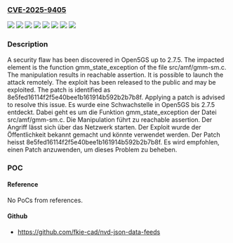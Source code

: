 ### [CVE-2025-9405](https://cve.mitre.org/cgi-bin/cvename.cgi?name=CVE-2025-9405)
![](https://img.shields.io/static/v1?label=Product&message=Open5GS&color=blue)
![](https://img.shields.io/static/v1?label=Version&message=2.7.0%20&color=brightgreen)
![](https://img.shields.io/static/v1?label=Version&message=2.7.1%20&color=brightgreen)
![](https://img.shields.io/static/v1?label=Version&message=2.7.2%20&color=brightgreen)
![](https://img.shields.io/static/v1?label=Version&message=2.7.3%20&color=brightgreen)
![](https://img.shields.io/static/v1?label=Version&message=2.7.4%20&color=brightgreen)
![](https://img.shields.io/static/v1?label=Version&message=2.7.5%20&color=brightgreen)
![](https://img.shields.io/static/v1?label=Vulnerability&message=Reachable%20Assertion&color=brightgreen)

### Description

A security flaw has been discovered in Open5GS up to 2.7.5. The impacted element is the function gmm_state_exception of the file src/amf/gmm-sm.c. The manipulation results in reachable assertion. It is possible to launch the attack remotely. The exploit has been released to the public and may be exploited. The patch is identified as 8e5fed16114f2f5e40bee1b161914b592b2b7b8f. Applying a patch is advised to resolve this issue.
Es wurde eine Schwachstelle in Open5GS bis 2.7.5 entdeckt. Dabei geht es um die Funktion gmm_state_exception der Datei src/amf/gmm-sm.c. Die Manipulation führt zu reachable assertion. Der Angriff lässt sich über das Netzwerk starten. Der Exploit wurde der Öffentlichkeit bekannt gemacht und könnte verwendet werden. Der Patch heisst 8e5fed16114f2f5e40bee1b161914b592b2b7b8f. Es wird empfohlen, einen Patch anzuwenden, um dieses Problem zu beheben.

### POC

#### Reference
No PoCs from references.

#### Github
- https://github.com/fkie-cad/nvd-json-data-feeds

